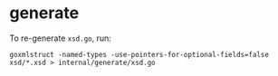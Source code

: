 # generate

To re-generate `xsd.go`, run:

    goxmlstruct -named-types -use-pointers-for-optional-fields=false xsd/*.xsd > internal/generate/xsd.go